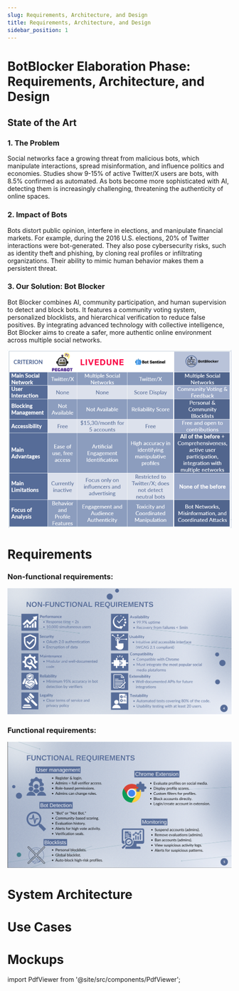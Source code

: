 ```yaml
---
slug: Requirements, Architecture, and Design
title: Requirements, Architecture, and Design
sidebar_position: 1
---
```

# BotBlocker Elaboration Phase: Requirements, Architecture, and Design

## State of the Art

### 1. The Problem

Social networks face a growing threat from malicious bots, which manipulate interactions, spread misinformation, and influence politics and economies. Studies show 9-15% of active Twitter/X users are bots, with 8.5% confirmed as automated. As bots become more sophisticated with AI, detecting them is increasingly challenging, threatening the authenticity of online spaces.

### 2. Impact of Bots

Bots distort public opinion, interfere in elections, and manipulate financial markets. For example, during the 2016 U.S. elections, 20% of Twitter interactions were bot-generated. They also pose cybersecurity risks, such as identity theft and phishing, by cloning real profiles or infiltrating organizations. Their ability to mimic human behavior makes them a persistent threat.

### 3. Our Solution: Bot Blocker

Bot Blocker combines AI, community participation, and human supervision to detect and block bots. It features a community voting system, personalized blocklists, and hierarchical verification to reduce false positives. By integrating advanced technology with collective intelligence, Bot Blocker aims to create a safer, more authentic online environment across multiple social networks.

![SOA.png](SOA.png)

# Requirements

### Non-functional requirements:
![NonFunctionalRequirements.png](NonFunctionalRequirements.png)

### Functional requirements:
![FunctionalRequirements.png](FunctionalRequirements.png)

# System Architecture

# Use Cases

# Mockups

import PdfViewer from '@site/src/components/PdfViewer';

<PdfViewer src="/Documentation/pdfs/MS2/Mockups.pdf" />

